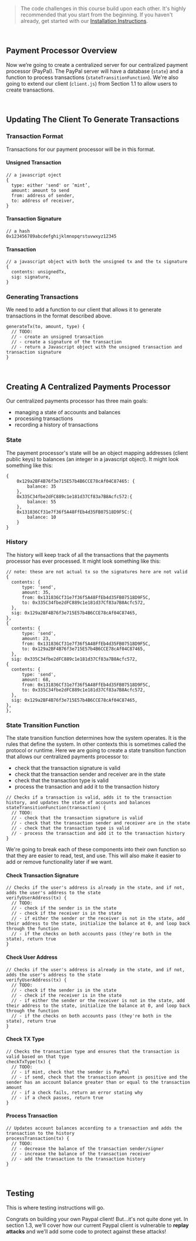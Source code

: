 > The code challenges in this course build upon each other. It's highly recommended that you start from the beginning. If you haven't already, get started with our [Installation Instructions](https://www.burrrata.ch/ces-website/docs/en/sync/dev-env-setup).  

<br />

## Payment Processor Overview

Now we’re going to create a centralized server for our centralized payment processor (PayPal). The PayPal server will have a database (`state`) and a function to process transactions (`stateTransitionFunction`). We're also going to extend our client (`client.js`) from Section 1.1 to allow users to create transactions. 

<br />

## Updating The Client To Generate Transactions

### Transaction Format 

Transactions for our payment processor will be in this format.

#### Unsigned Transaction
```
// a javascript oject
{
  type: either 'send' or ‘mint’,
  amount: amount to send
  from: address of sender,
  to: address of receiver,
}
```

#### Transaction Signature
```
// a hash
0x123456789abcdefghijklmnopqrstuvwxyz12345
```

#### Transaction
```
// a javascript object with both the unsigned tx and the tx signature
{
  contents: unsignedTx,
  sig: signature,
}
```

### Generating Transactions

We need to add a function to our client that allows it to generate transactions in the format described above.
```
generateTx(to, amount, type) {
  // TODO:
  // - create an unsigned transaction
  // - create a signature of the transaction
  // - return a Javascript object with the unsigned transaction and transaction signature
}
```

<br />

## Creating A Centralized Payments Processor

Our centralized payments processor has three main goals:
- managing a state of accounts and balances
- processing transactions
- recording a history of transactions

### State

The payment processor's state will be an object mapping addresses (client public keys) to balances (an integer in a javascript object). It might look something like this: 
```
{
    0x129a2BF4B76f3e715E57b4B6CCE78cAf04C87465: {
        balance: 35
    },
    0x335C34fbe2dFC889c1e181d37Cf83a7B8Acfc572:{
        balance: 55
    },
    0x131836Cf31e7f36f5A48FfEb4d35FB07518D9F5C:{
        balance: 10
    }
}
```

### History

The history will keep track of all the transactions that the payments processor has ever processed. It might look something like this:
```
// note: these are not actual tx so the signatures here are not valid
{
  contents: {
	  type: 'send',
	  amount: 35, 
	  from: 0x131836Cf31e7f36f5A48FfEb4d35FB07518D9F5C,
	  to: 0x335C34fbe2dFC889c1e181d37Cf83a7B8Acfc572,
  },
  sig: 0x129a2BF4B76f3e715E57b4B6CCE78cAf04C87465,
},
{
  contents: {
	  type: 'send',
	  amount: 23, 
	  from: 0x131836Cf31e7f36f5A48FfEb4d35FB07518D9F5C,
	  to: 0x129a2BF4B76f3e715E57b4B6CCE78cAf04C87465,
  },
  sig: 0x335C34fbe2dFC889c1e181d37Cf83a7B8Acfc572,
{
  contents: {
	  type: 'send',
	  amount: 68, 
	  from: 0x131836Cf31e7f36f5A48FfEb4d35FB07518D9F5C,
	  to: 0x335C34fbe2dFC889c1e181d37Cf83a7B8Acfc572,
  },
  sig: 0x129a2BF4B76f3e715E57b4B6CCE78cAf04C87465,
},
},
```

### State Transition Function

The state transition function determines how the system operates. It is the rules that define the system. In other contexts this is sometimes called the protocol or runtime. Here we are going to create a state transition function that allows our centralized payments processor to:
- check that the transaction signature is valid
- check that the transaction sender and receiver are in the state
- check that the transaction type is valid
- process the transaction and add it to the transaction history
```
// Checks if a transaction is valid, adds it to the transaction history, and updates the state of accounts and balances
stateTransitionFunction(transaction) {
  // TODO: 
  // - check that the transaction signature is valid
  // - check that the transaction sender and receiver are in the state
  // - check that the transaction type is valid
  // - process the transaction and add it to the transaction history
}
```

We're going to break each of these components into their own function so that they are easier to read, test, and use. This will also make it easier to add or remove functionality later if we want. 

#### Check Transaction Signature
```
// Checks if the user's address is already in the state, and if not, adds the user's address to the state
verifyUserAddress(tx) {
  // TODO:
  // - check if the sender is in the state
  // - check if the receiver is in the state
  // - if either the sender or the receiver is not in the state, add their address to the state, initialize the balance at 0, and loop back through the function
  // - if the checks on both accounts pass (they're both in the state), return true
}
```

#### Check User Address
```
// Checks if the user's address is already in the state, and if not, adds the user's address to the state
verifyUserAddress(tx) {
  // TODO:
  // - check if the sender is in the state
  // - check if the receiver is in the state
  // - if either the sender or the receiver is not in the state, add their address to the state, initialize the balance at 0, and loop back through the function
  // - if the checks on both accounts pass (they're both in the state), return true
}
```

#### Check TX Type
```
// Checks the transaction type and ensures that the transaction is valid based on that type
checkTxType(tx) {
  // TODO:
  // - if mint, check that the sender is PayPal
  // - if send, check that the transaction amount is positive and the sender has an account balance greater than or equal to the transaction amount 
  // - if a check fails, return an error stating why
  // - if a check passes, return true
}
```

#### Process Transaction
```
// Updates account balances according to a transaction and adds the transaction to the history
processTransaction(tx) {
  // TODO:
  // - decrease the balance of the transaction sender/signer
  // - increase the balance of the transaction receiver 
  // - add the transaction to the transaction history
}
```

<br />

## Testing

This is where testing instructions will go. 

Congrats on building your own Paypal client! But...it's not quite done yet. In section 1.3, we'll cover how our current Paypal client is vulnerable to **replay attacks** and we'll add some code to protect against these attacks!

<br />
